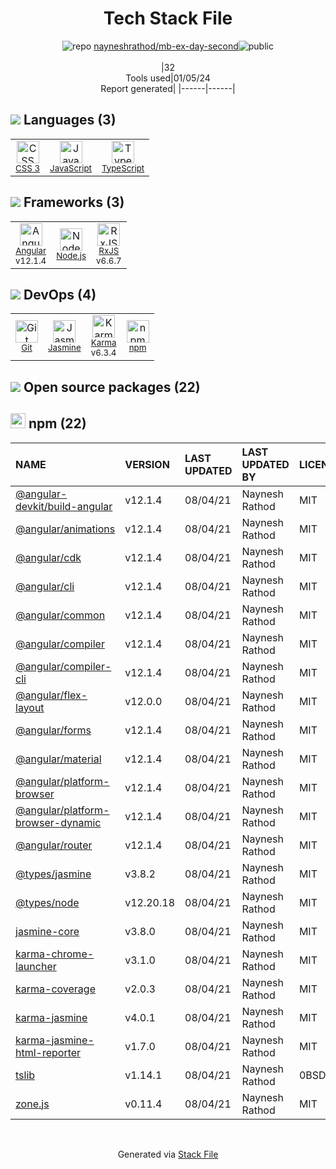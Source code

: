 <!--
&lt;--- Readme.md Snippet without images Start ---&gt;
## Tech Stack
nayneshrathod/mb-ex-day-second is built on the following main stack:

- [Jasmine](http://jasmine.github.io/) – Javascript Testing Framework
- [Node.js](http://nodejs.org/) – Frameworks (Full Stack)
- [JavaScript](https://developer.mozilla.org/en-US/docs/Web/JavaScript) – Languages
- [Karma](http://karma-runner.github.io/) – Browser Testing
- [TypeScript](http://www.typescriptlang.org) – Languages
- [RxJS](http://reactivex.io/rxjs/) – Concurrency Frameworks
- [Angular](https://angular.io) – Javascript MVC Frameworks

Full tech stack [here](/techstack.md)

&lt;--- Readme.md Snippet without images End ---&gt;

&lt;--- Readme.md Snippet with images Start ---&gt;
## Tech Stack
nayneshrathod/mb-ex-day-second is built on the following main stack:

- <img width='25' height='25' src='https://img.stackshare.io/service/831/7c0b595409af531b9cdeb07f8c513e8b.png' alt='Jasmine'/> [Jasmine](http://jasmine.github.io/) – Javascript Testing Framework
- <img width='25' height='25' src='https://img.stackshare.io/service/1011/n1JRsFeB_400x400.png' alt='Node.js'/> [Node.js](http://nodejs.org/) – Frameworks (Full Stack)
- <img width='25' height='25' src='https://img.stackshare.io/service/1209/javascript.jpeg' alt='JavaScript'/> [JavaScript](https://developer.mozilla.org/en-US/docs/Web/JavaScript) – Languages
- <img width='25' height='25' src='https://img.stackshare.io/service/1420/TidYGd6a.png' alt='Karma'/> [Karma](http://karma-runner.github.io/) – Browser Testing
- <img width='25' height='25' src='https://img.stackshare.io/service/1612/bynNY5dJ.jpg' alt='TypeScript'/> [TypeScript](http://www.typescriptlang.org) – Languages
- <img width='25' height='25' src='https://img.stackshare.io/service/1796/984368.png' alt='RxJS'/> [RxJS](http://reactivex.io/rxjs/) – Concurrency Frameworks
- <img width='25' height='25' src='https://img.stackshare.io/service/3745/cb8U-gL6_400x400.jpg' alt='Angular'/> [Angular](https://angular.io) – Javascript MVC Frameworks

Full tech stack [here](/techstack.md)

&lt;--- Readme.md Snippet with images End ---&gt;
-->
<div align="center">

# Tech Stack File
![](https://img.stackshare.io/repo.svg "repo") [nayneshrathod/mb-ex-day-second](https://github.com/nayneshrathod/mb-ex-day-second)![](https://img.stackshare.io/public_badge.svg "public")
<br/><br/>
|32<br/>Tools used|01/05/24 <br/>Report generated|
|------|------|
</div>

## <img src='https://img.stackshare.io/languages.svg'/> Languages (3)
<table><tr>
  <td align='center'>
  <img width='36' height='36' src='https://img.stackshare.io/service/6727/css.png' alt='CSS 3'>
  <br>
  <sub><a href="https://developer.mozilla.org/en-US/docs/Web/CSS/CSS3">CSS 3</a></sub>
  <br>
  <sub></sub>
</td>

<td align='center'>
  <img width='36' height='36' src='https://img.stackshare.io/service/1209/javascript.jpeg' alt='JavaScript'>
  <br>
  <sub><a href="https://developer.mozilla.org/en-US/docs/Web/JavaScript">JavaScript</a></sub>
  <br>
  <sub></sub>
</td>

<td align='center'>
  <img width='36' height='36' src='https://img.stackshare.io/service/1612/bynNY5dJ.jpg' alt='TypeScript'>
  <br>
  <sub><a href="http://www.typescriptlang.org">TypeScript</a></sub>
  <br>
  <sub></sub>
</td>

</tr>
</table>

## <img src='https://img.stackshare.io/frameworks.svg'/> Frameworks (3)
<table><tr>
  <td align='center'>
  <img width='36' height='36' src='https://img.stackshare.io/service/3745/cb8U-gL6_400x400.jpg' alt='Angular'>
  <br>
  <sub><a href="https://angular.io">Angular</a></sub>
  <br>
  <sub>v12.1.4</sub>
</td>

<td align='center'>
  <img width='36' height='36' src='https://img.stackshare.io/service/1011/n1JRsFeB_400x400.png' alt='Node.js'>
  <br>
  <sub><a href="http://nodejs.org/">Node.js</a></sub>
  <br>
  <sub></sub>
</td>

<td align='center'>
  <img width='36' height='36' src='https://img.stackshare.io/service/1796/984368.png' alt='RxJS'>
  <br>
  <sub><a href="http://reactivex.io/rxjs/">RxJS</a></sub>
  <br>
  <sub>v6.6.7</sub>
</td>

</tr>
</table>

## <img src='https://img.stackshare.io/devops.svg'/> DevOps (4)
<table><tr>
  <td align='center'>
  <img width='36' height='36' src='https://img.stackshare.io/service/1046/git.png' alt='Git'>
  <br>
  <sub><a href="http://git-scm.com/">Git</a></sub>
  <br>
  <sub></sub>
</td>

<td align='center'>
  <img width='36' height='36' src='https://img.stackshare.io/service/831/7c0b595409af531b9cdeb07f8c513e8b.png' alt='Jasmine'>
  <br>
  <sub><a href="http://jasmine.github.io/">Jasmine</a></sub>
  <br>
  <sub></sub>
</td>

<td align='center'>
  <img width='36' height='36' src='https://img.stackshare.io/service/1420/TidYGd6a.png' alt='Karma'>
  <br>
  <sub><a href="http://karma-runner.github.io/">Karma</a></sub>
  <br>
  <sub>v6.3.4</sub>
</td>

<td align='center'>
  <img width='36' height='36' src='https://img.stackshare.io/service/1120/lejvzrnlpb308aftn31u.png' alt='npm'>
  <br>
  <sub><a href="https://www.npmjs.com/">npm</a></sub>
  <br>
  <sub></sub>
</td>

</tr>
</table>


## <img src='https://img.stackshare.io/group.svg' /> Open source packages (22)</h2>

## <img width='24' height='24' src='https://img.stackshare.io/service/1120/lejvzrnlpb308aftn31u.png'/> npm (22)

|NAME|VERSION|LAST UPDATED|LAST UPDATED BY|LICENSE|VULNERABILITIES|
|:------|:------|:------|:------|:------|:------|
|[@angular-devkit/build-angular](https://www.npmjs.com/@angular-devkit/build-angular)|v12.1.4|08/04/21|Naynesh Rathod |MIT|N/A|
|[@angular/animations](https://www.npmjs.com/@angular/animations)|v12.1.4|08/04/21|Naynesh Rathod |MIT|N/A|
|[@angular/cdk](https://www.npmjs.com/@angular/cdk)|v12.1.4|08/04/21|Naynesh Rathod |MIT|N/A|
|[@angular/cli](https://www.npmjs.com/@angular/cli)|v12.1.4|08/04/21|Naynesh Rathod |MIT|N/A|
|[@angular/common](https://www.npmjs.com/@angular/common)|v12.1.4|08/04/21|Naynesh Rathod |MIT|N/A|
|[@angular/compiler](https://www.npmjs.com/@angular/compiler)|v12.1.4|08/04/21|Naynesh Rathod |MIT|N/A|
|[@angular/compiler-cli](https://www.npmjs.com/@angular/compiler-cli)|v12.1.4|08/04/21|Naynesh Rathod |MIT|N/A|
|[@angular/flex-layout](https://www.npmjs.com/@angular/flex-layout)|v12.0.0|08/04/21|Naynesh Rathod |MIT|N/A|
|[@angular/forms](https://www.npmjs.com/@angular/forms)|v12.1.4|08/04/21|Naynesh Rathod |MIT|N/A|
|[@angular/material](https://www.npmjs.com/@angular/material)|v12.1.4|08/04/21|Naynesh Rathod |MIT|N/A|
|[@angular/platform-browser](https://www.npmjs.com/@angular/platform-browser)|v12.1.4|08/04/21|Naynesh Rathod |MIT|N/A|
|[@angular/platform-browser-dynamic](https://www.npmjs.com/@angular/platform-browser-dynamic)|v12.1.4|08/04/21|Naynesh Rathod |MIT|N/A|
|[@angular/router](https://www.npmjs.com/@angular/router)|v12.1.4|08/04/21|Naynesh Rathod |MIT|N/A|
|[@types/jasmine](https://www.npmjs.com/@types/jasmine)|v3.8.2|08/04/21|Naynesh Rathod |MIT|N/A|
|[@types/node](https://www.npmjs.com/@types/node)|v12.20.18|08/04/21|Naynesh Rathod |MIT|N/A|
|[jasmine-core](https://www.npmjs.com/jasmine-core)|v3.8.0|08/04/21|Naynesh Rathod |MIT|N/A|
|[karma-chrome-launcher](https://www.npmjs.com/karma-chrome-launcher)|v3.1.0|08/04/21|Naynesh Rathod |MIT|N/A|
|[karma-coverage](https://www.npmjs.com/karma-coverage)|v2.0.3|08/04/21|Naynesh Rathod |MIT|N/A|
|[karma-jasmine](https://www.npmjs.com/karma-jasmine)|v4.0.1|08/04/21|Naynesh Rathod |MIT|N/A|
|[karma-jasmine-html-reporter](https://www.npmjs.com/karma-jasmine-html-reporter)|v1.7.0|08/04/21|Naynesh Rathod |MIT|N/A|
|[tslib](https://www.npmjs.com/tslib)|v1.14.1|08/04/21|Naynesh Rathod |0BSD|N/A|
|[zone.js](https://www.npmjs.com/zone.js)|v0.11.4|08/04/21|Naynesh Rathod |MIT|N/A|

<br/>
<div align='center'>

Generated via [Stack File](https://github.com/marketplace/stack-file)
